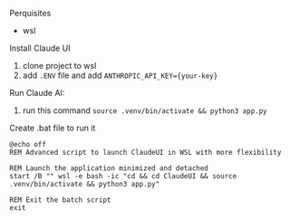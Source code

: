 Perquisites
- wsl

Install Claude UI
1. clone project to wsl
2. add `.ENV` file and add `ANTHROPIC_API_KEY={your-key}`

Run Claude AI:
1. run this command `source .venv/bin/activate && python3 app.py`

Create .bat file to run it 

```
@echo off
REM Advanced script to launch ClaudeUI in WSL with more flexibility

REM Launch the application minimized and detached
start /B "" wsl -e bash -ic "cd && cd ClaudeUI && source .venv/bin/activate && python3 app.py"

REM Exit the batch script
exit
```
